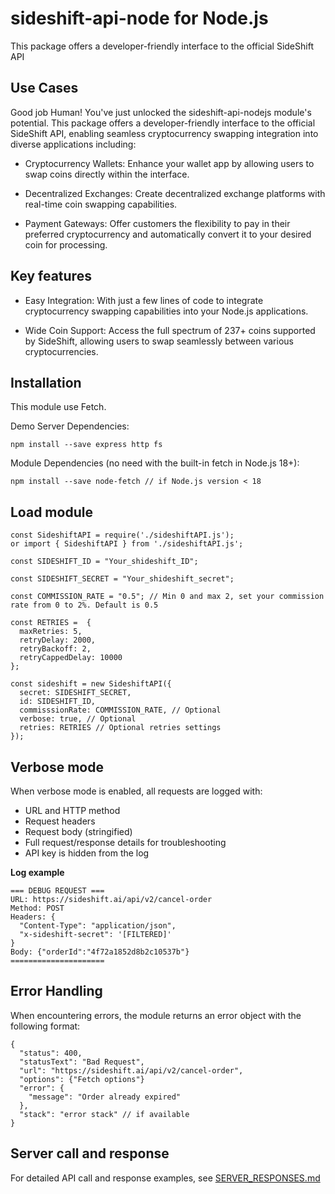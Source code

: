 # sideshift-api-node for Node.js
This package offers a developer-friendly interface to the official SideShift API

## Use Cases
Good job Human! You've just unlocked the sideshift-api-nodejs module's potential. This package offers a developer-friendly interface to the official SideShift API, enabling seamless cryptocurrency swapping integration into diverse applications including:

- Cryptocurrency Wallets: Enhance your wallet app by allowing users to swap coins directly within the interface.

- Decentralized Exchanges: Create decentralized exchange platforms with real-time coin swapping capabilities.

- Payment Gateways: Offer customers the flexibility to pay in their preferred cryptocurrency and automatically convert it to your desired coin for processing.


## Key features
- Easy Integration: With just a few lines of code to integrate cryptocurrency swapping capabilities into your Node.js applications.

- Wide Coin Support: Access the full spectrum of 237+ coins supported by SideShift, allowing users to swap seamlessly between various cryptocurrencies.


## Installation
This module use Fetch.

Demo Server Dependencies:
```
npm install --save express http fs
```
Module Dependencies (no need with the built-in fetch in Node.js 18+):
```
npm install --save node-fetch // if Node.js version < 18
```

##  Load module
```
const SideshiftAPI = require('./sideshiftAPI.js');
or import { SideshiftAPI } from './sideshiftAPI.js';

const SIDESHIFT_ID = "Your_shideshift_ID";

const SIDESHIFT_SECRET = "Your_shideshift_secret";

const COMMISSION_RATE = "0.5"; // Min 0 and max 2, set your commission rate from 0 to 2%. Default is 0.5

const RETRIES =  {
  maxRetries: 5,
  retryDelay: 2000,
  retryBackoff: 2,
  retryCappedDelay: 10000
};

const sideshift = new SideshiftAPI({
  secret: SIDESHIFT_SECRET,
  id: SIDESHIFT_ID,
  commisssionRate: COMMISSION_RATE, // Optional
  verbose: true, // Optional
  retries: RETRIES // Optional retries settings
});
```


## Verbose mode
When verbose mode is enabled, all requests are logged with:
- URL and HTTP method
- Request headers
- Request body (stringified)
- Full request/response details for troubleshooting
- API key is hidden from the log


**Log example**
```
=== DEBUG REQUEST ===
URL: https://sideshift.ai/api/v2/cancel-order
Method: POST
Headers: {
  "Content-Type": "application/json",
  "x-sideshift-secret": '[FILTERED]'
}
Body: {"orderId":"4f72a1852d8b2c10537b"}
=====================
```


## Error Handling
When encountering errors, the module returns an error object with the following format:

```
{
  "status": 400,
  "statusText": "Bad Request",
  "url": "https://sideshift.ai/api/v2/cancel-order",
  "options": {"Fetch options"}
  "error": {
    "message": "Order already expired"
  },
  "stack": "error stack" // if available
}
```

## Server call and response
For detailed API call and response examples, see [SERVER_RESPONSES.md](SERVER_RESPONSES.md)
